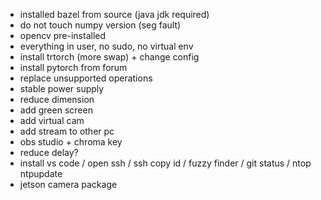 - installed bazel from source (java jdk required)
- do not touch numpy version (seg fault)
- opencv pre-installed
- everything in user, no sudo, no virtual env
- install trtorch (more swap) + change config
- install pytorch from forum
- replace unsupported operations
- stable power supply
- reduce dimension
- add green screen
- add virtual cam
- add stream to other pc
- obs studio + chroma key
- reduce delay?
- install vs code / open ssh / ssh copy id / fuzzy finder / git status / ntop ntpupdate
- jetson camera package